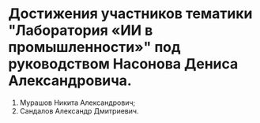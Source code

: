 # Достижения участников тематики "Лаборатория «ИИ в промышленности»" под руководством Насонова Дениса Александровича.

1. Мурашов Никита Александрович;
2. Сандалов Александр Дмитриевич.